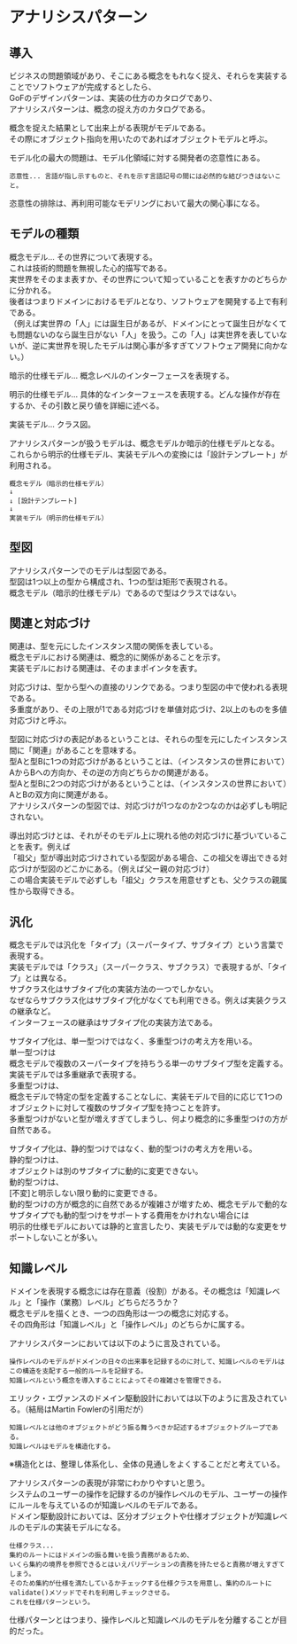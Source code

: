 # アナリシスパターン  
## 導入
ビジネスの問題領域があり、そこにある概念をもれなく捉え、それらを実装することでソフトウェアが完成するとしたら、  
GoFのデザインパターンは、実装の仕方のカタログであり、  
アナリシスパターンは、概念の捉え方のカタログである。  
  
概念を捉えた結果として出来上がる表現がモデルである。  
その際にオブジェクト指向を用いたのであればオブジェクトモデルと呼ぶ。  
  
モデル化の最大の問題は、モデル化領域に対する開発者の恣意性にある。  
```  
恣意性... 言語が指し示すものと、それを示す言語記号の間には必然的な結びつきはないこと。  
```  
恣意性の排除は、再利用可能なモデリングにおいて最大の関心事になる。    
  
## モデルの種類  
概念モデル... その世界について表現する。  
これは技術的問題を無視した心的描写である。  
実世界をそのまま表すか、その世界について知っていることを表すかのどちらかに分かれる。  
後者はつまりドメインにおけるモデルとなり、ソフトウェアを開発する上で有利である。  
（例えば実世界の「人」には誕生日があるが、ドメインにとって誕生日がなくても問題ないのなら誕生日がない「人」を扱う。この「人」は実世界を表していないが、逆に実世界を現したモデルは関心事が多すぎてソフトウェア開発に向かない。）  
  
暗示的仕様モデル... 概念レベルのインターフェースを表現する。  
  
明示的仕様モデル... 具体的なインターフェースを表現する。どんな操作が存在するか、その引数と戻り値を詳細に述べる。  
  
実装モデル... クラス図。  
  
アナリシスパターンが扱うモデルは、概念モデルか暗示的仕様モデルとなる。  
これらから明示的仕様モデル、実装モデルへの変換には「設計テンプレート」が利用される。  
```
概念モデル（暗示的仕様モデル）
↓
↓ [設計テンプレート]
↓
実装モデル（明示的仕様モデル）
```
  
## 型図
アナリシスパターンでのモデルは型図である。  
型図は1つ以上の型から構成され、1つの型は矩形で表現される。  
概念モデル（暗示的仕様モデル）であるので型はクラスではない。  
  
## 関連と対応づけ  
関連は、型を元にしたインスタンス間の関係を表している。  
概念モデルにおける関連は、概念的に関係があることを示す。  
実装モデルにおける関連は、そのままポインタを表す。  
  
対応づけは、型から型への直接のリンクである。つまり型図の中で使われる表現である。  
多重度があり、その上限が1である対応づけを単値対応づけ、2以上のものを多値対応づけと呼ぶ。  
  
型図に対応づけの表記があるということは、それらの型を元にしたインスタンス間に「関連」があることを意味する。  
型Aと型Bに1つの対応づけがあるということは、（インスタンスの世界において）AからBへの方向か、その逆の方向どちらかの関連がある。  
型Aと型Bに2つの対応づけがあるということは、（インスタンスの世界において）AとBの双方向に関連がある。  
アナリシスパターンの型図では、対応づけが1つなのか2つなのかは必ずしも明記されない。  
  
導出対応づけとは、それがそのモデル上に現れる他の対応づけに基づいていることを表す。例えば  
「祖父」型が導出対応づけされている型図がある場合、この祖父を導出できる対応づけが型図のどこかにある。（例えば父ー親の対応づけ）  
この場合実装モデルで必ずしも「祖父」クラスを用意せずとも、父クラスの親属性から取得できる。  
  
## 汎化  
概念モデルでは汎化を「タイプ」（スーパータイプ、サブタイプ）という言葉で表現する。  
実装モデルでは「クラス」（スーパークラス、サブクラス）で表現するが、「タイプ」とは異なる。  
サブクラス化はサブタイプ化の実装方法の一つでしかない。  
なぜならサブクラス化はサブタイプ化がなくても利用できる。例えば実装クラスの継承など。  
インターフェースの継承はサブタイプ化の実装方法である。  
  
サブタイプ化は、単一型つけではなく、多重型つけの考え方を用いる。  
単一型つけは  
概念モデルで複数のスーパータイプを持ちうる単一のサブタイプ型を定義する。実装モデルでは多重継承で表現する。  
多重型つけは、  
概念モデルで特定の型を定義することなしに、実装モデルで目的に応じて1つのオブジェクトに対して複数のサブタイプ型を持つことを許す。  
多重型つけがないと型が増えすぎてしまうし、何より概念的に多重型つけの方が自然である。  
  
サブタイプ化は、静的型つけではなく、動的型つけの考え方を用いる。  
静的型つけは、  
オブジェクトは別のサブタイプに動的に変更できない。  
動的型つけは、  
[不変]と明示しない限り動的に変更できる。  
動的型つけの方が概念的に自然であるが複雑さが増すため、概念モデルで動的なサブタイプでも動的型つけをサポートする費用をかけれない場合には  
明示的仕様モデルにおいては静的と宣言したり、実装モデルでは動的な変更をサポートしないことが多い。  
  
## 知識レベル  
ドメインを表現する概念には存在意義（役割）がある。その概念は「知識レベル」と「操作（業務）レベル」どちらだろうか？  
概念モデルを描くとき、一つの四角形は一つの概念に対応する。  
その四角形は「知識レベル」と「操作レベル」のどちらかに属する。  
  
アナリシスパターンにおいては以下のように言及されている。  
```  
操作レベルのモデルがドメインの日々の出来事を記録するのに対して、知識レベルのモデルはこの構造を支配する一般的ルールを記録する。  
知識レベルという概念を導入することによってその複雑さを管理できる。  
```  
  
エリック・エヴァンスのドメイン駆動設計においては以下のように言及されている。（結局はMartin Fowlerの引用だが）  
```  
知識レベルとは他のオブジェクトがどう振る舞うべきか記述するオブジェクトグループである。  
知識レベルはモデルを構造化する。  
```  
※構造化とは、整理し体系化し、全体の見通しをよくすることだと考えている。  
  
アナリシスパターンの表現が非常にわかりやすいと思う。  
システムのユーザーの操作を記録するのが操作レベルのモデル、ユーザーの操作にルールを与えているのが知識レベルのモデルである。  
ドメイン駆動設計においては、区分オブジェクトや仕様オブジェクトが知識レベルのモデルの実装モデルになる。  
```  
仕様クラス...     
集約のルートにはドメインの振る舞いを扱う責務があるため、    
いくら集約の境界を参照できるとはいえバリデーションの責務を持たせると責務が増えすぎてしまう。    
そのため集約が仕様を満たしているかチェックする仕様クラスを用意し、集約のルートにvalidate()メソッドでそれを利用しチェックさせる。    
これを仕様パターンという。   
```  
仕様パターンとはつまり、操作レベルと知識レベルのモデルを分離することが目的だった。  

